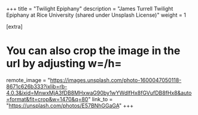 +++
title = "Twilight Epiphany"
description = "James Turrell Twilight Epiphany at Rice University (shared under Unsplash License)"
weight = 1

[extra]
# You can also crop the image in the url by adjusting w=/h=
remote_image = "https://images.unsplash.com/photo-1600047050118-8671c626b333?ixlib=rb-4.0.3&ixid=MnwxMjA3fDB8MHxwaG90by1wYWdlfHx8fGVufDB8fHx8&auto=format&fit=crop&w=1470&q=80"
link_to = "https://unsplash.com/photos/E57BNhGGaGA"
+++
